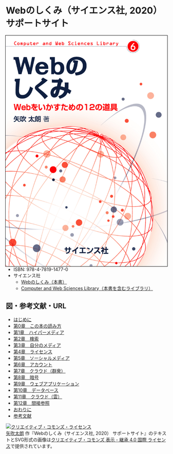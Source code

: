 # Webのしくみ（サイエンス社, 2020） サポートサイト

<img src="https://raw.githubusercontent.com/taroyabuki/webbook/master/cover.jpg" style="float:right; border:1px solid black;" />

- ISBN: 978-4-7819-1477-0
- サイエンス社
  - [Webのしくみ（本書）](https://www.saiensu.co.jp/search/?isbn=978-4-7819-1477-0&y=2020)
  - [Computer and Web Sciences Library（本書を含むライブラリ）](https://www.saiensu.co.jp/search/?book_class_id=2&library_id=300)

## 図・参考文献・URL

- [はじめに](chapters/preface.md)
- [第0章　この本の読み方](chapters/00.md)
- [第1章　ハイパーメディア](chapters/01.md)
- [第2章　検索](chapters/02.md)
- [第3章　自分のメディア](chapters/03.md)
- [第4章　ライセンス](chapters/04.md)
- [第5章　ソーシャルメディア](chapters/05.md)
- [第6章　アカウント](chapters/06.md)
- [第7章　クラウド（群衆）](chapters/07.md)
- [第8章　暗号](chapters/08.md)
- [第9章　ウェブアプリケーション](chapters/09.md)
- [第10章　データベース](chapters/10.md)
- [第11章　クラウド（雲）](chapters/11.md)
- [第12章　間接参照](chapters/12.md)
- [おわりに](chapters/afterword.md)
- [参考文献](chapters/bibliography.md)

<a rel="license" href="http://creativecommons.org/licenses/by-sa/4.0/"><img alt="クリエイティブ・コモンズ・ライセンス" style="border-width:0" src="https://i.creativecommons.org/l/by-sa/4.0/88x31.png" /></a><br /><a xmlns:cc="http://creativecommons.org/ns#" href="https://github.com/taroyabuki/webbook" property="cc:attributionName" rel="cc:attributionURL">矢吹太朗</a> 作『<span xmlns:dct="http://purl.org/dc/terms/" property="dct:title">Webのしくみ（サイエンス社, 2020） サポートサイト</span>』のテキストとSVG形式の画像は<a rel="license" href="http://creativecommons.org/licenses/by-sa/4.0/">クリエイティブ・コモンズ 表示 - 継承 4.0 国際 ライセンス</a>で提供されています。